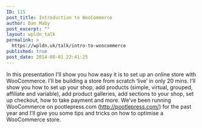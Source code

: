 ```yaml
---
ID: 115
post_title: Introduction to WooCommerce
author: Dan Maby
post_excerpt: ""
layout: wpldn_talk
permalink: >
  https://wpldn.uk/talk/intro-to-woocommerce
published: true
post_date: 2014-08-01 22:41:25
---
```

In this presentation I’ll show you how easy it is to set up an online store with WooCommerce. I’ll be building a store from scratch ‘live’ in only 20 mins. I’ll show you how to set up your shop, add products (simple, virtual, grouped, affiliate and variable), add product galleries, add sections to your shop, set up checkout, how to take payment and more. We’ve been running WooCommerce on pootlepress.com (http://pootlepress.com/) for the past year and I’ll give you some tips and tricks on how to optimise a WooCommerce store.